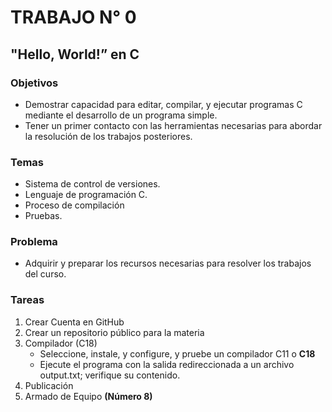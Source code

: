 # **TRABAJO N° 0**
## "Hello, World!” en C

### Objetivos
- Demostrar capacidad para editar, compilar, y ejecutar programas C mediante el desarrollo de un programa simple.
- Tener un primer contacto con las herramientas necesarias para abordar la resolución de los trabajos posteriores.
### Temas
- Sistema de control de versiones.
- Lenguaje de programación C.
- Proceso de compilación
- Pruebas.
### Problema
- Adquirir y preparar los recursos necesarias para resolver los trabajos del curso.

### Tareas
1. Crear Cuenta en GitHub
2. Crear un repositorio público para la materia
3. Compilador (C18)
   - Seleccione, instale, y configure, y pruebe un compilador C11 o **C18**
   - Ejecute el programa con la salida redireccionada a un archivo output.txt; verifique su contenido.
4. Publicación
5. Armado de Equipo **(Número 8)**
